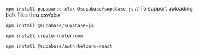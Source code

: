 ``npm install papaparse xlsx @supabase/supabase-js`` // To support uploading bulk files thru csv/xlsx

``npm install @supabase/supabase-js``

``npm install create-router-dom``

``npm install @supabase/auth-helpers-react``
